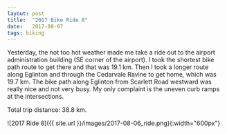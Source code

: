 ```yaml
---
layout: post
title:  "2017 Bike Ride 8"
date:   2017-08-07
tags: biking
---
```


Yesterday, the not too hot weather made me take a ride out to the airport administration building (SE corner of the airport). I took the shortest bike path route to get there and that was 19.1 km.  Then I took a longer route along Eglinton and through the Cedarvale Ravine to get home, which was 19.7 km. The bike path along Eglinton from Scarlett Road westward was really nice and not very busy. My only complaint is the uneven curb ramps at the intersections.

Total trip distance: 38.8 km.

![2017 Ride 8]({{ site.url }}/images/2017-08-06_ride.png){:width="600px"}

